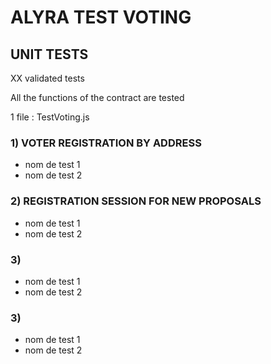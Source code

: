 # ALYRA TEST VOTING

## UNIT TESTS

XX validated tests

All the functions of the contract are tested

1 file : TestVoting.js

### 1) VOTER REGISTRATION BY ADDRESS

- nom de test 1
- nom de test 2

### 2) REGISTRATION SESSION FOR NEW PROPOSALS

- nom de test 1
- nom de test 2

### 3)

- nom de test 1
- nom de test 2

### 3)

- nom de test 1
- nom de test 2
